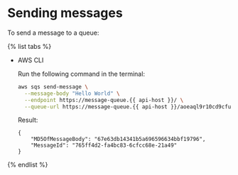 # Sending messages

To send a message to a queue:

{% list tabs %}

- AWS CLI

   Run the following command in the terminal:

   ```bash
   aws sqs send-message \
     --message-body "Hello World" \
     --endpoint https://message-queue.{{ api-host }}/ \
     --queue-url https://message-queue.{{ api-host }}/aoeaql9r10cd9cfue7v6/000000000000002l034r/sample-queue
   ```

   Result:

   ```
   {
       "MD5OfMessageBody": "67e63db14341b5a696596634bbf19796",
       "MessageId": "765ff4d2-fa4bc83-6cfcc68e-21a49"
   }
   ```

{% endlist %}
